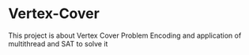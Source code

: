 # Vertex-Cover
This project is about Vertex Cover Problem Encoding and application of multithread and SAT to solve it

